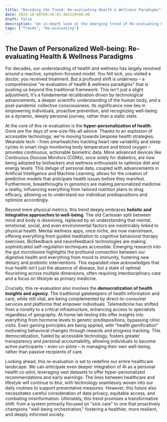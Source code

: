 ```yaml
---
title: "Decoding the Trend: Re-evaluating Health & Wellness Paradigms"
date: 2025-10-08T09:58:43.481519+00:00
draft: false
description: "An in-depth look at the emerging trend of Re-evaluating Health & Wellness Paradigms and what it means for the future."
tags: ["Trends", "Re-evaluating"]
---
```


## The Dawn of Personalized Well-being: Re-evaluating Health & Wellness Paradigms

For decades, our understanding of health and wellness has largely revolved around a reactive, symptom-focused model. You felt sick, you visited a doctor, you received treatment. But a profound shift is underway – a comprehensive "re-evaluation of health & wellness paradigms" that is pushing us beyond this traditional framework. This isn't just a slight adjustment; it's a fundamental recalibration driven by technological advancements, a deeper scientific understanding of the human body, and a post-pandemic collective consciousness. Its significance now lies in empowering individuals, proactive prevention, and recognizing well-being as a dynamic, deeply personal journey, rather than a static state.

At the core of this re-evaluation is the **hyper-personalization of health**. Gone are the days of one-size-fits-all advice. Thanks to an explosion of accessible technology, we're moving towards bespoke health strategies. Wearable tech – from smartwatches tracking heart rate variability and sleep cycles to smart rings monitoring body temperature and blood oxygen – provides continuous, actionable biometric data. More advanced devices like Continuous Glucose Monitors (CGMs), once solely for diabetics, are now being adopted by biohackers and wellness enthusiasts to optimize diet and energy levels. This deluge of personal data, coupled with advancements in Artificial Intelligence and Machine Learning, allows for the creation of predictive models that anticipate health issues before they manifest. Furthermore, breakthroughs in genomics are making personalized medicine a reality, influencing everything from tailored nutrition plans to drug efficacy, allowing us to understand our individual predispositions and optimize accordingly.

Beyond mere physical metrics, this trend deeply embraces **holistic and integrative approaches to well-being**. The old Cartesian split between mind and body is dissolving, replaced by an understanding that mental, emotional, social, and even environmental factors are inextricably linked to physical health. Mental wellness apps, once niche, are now mainstream, offering everything from guided meditation to cognitive behavioral therapy exercises. Biofeedback and neurofeedback technologies are making sophisticated self-regulation techniques accessible. Emerging research into the gut microbiome highlights the profound connection between our digestive health and everything from mood to immunity, fostering new dietary and probiotic interventions. This expanded view acknowledges that true health isn't just the absence of disease, but a state of optimal flourishing across multiple dimensions, often requiring interdisciplinary care and a focus on lifestyle as primary medicine.

Crucially, this re-evaluation also involves the **democratization of health insights and agency**. The traditional gatekeepers of health information and care, while still vital, are being complemented by direct-to-consumer services and platforms that empower individuals. Telemedicine has shifted from a novelty to a critical infrastructure, enhancing access to specialists regardless of geography. At-home lab testing kits offer insights into everything from hormone levels to genetic predispositions, bypassing clinic visits. Even gaming principles are being applied, with "health gamification" motivating behavioral changes through rewards and progress tracking. This democratization, fueled by accessible technology, fosters greater transparency and personal accountability, allowing individuals to become active participants – even co-pilots – in managing their own well-being, rather than passive recipients of care.

Looking ahead, this re-evaluation is set to redefine our entire healthcare landscape. We can anticipate even deeper integration of AI as a personal health co-pilot, leveraging vast datasets to offer hyper-personalized recommendations and early warnings. The lines between healthcare and lifestyle will continue to blur, with technology seamlessly woven into our daily routines to support preventative measures. However, this future also necessitates careful consideration of data privacy, equitable access, and combating misinformation. Ultimately, this trend promises a transformative shift: from a system primarily focused on "sick care" to one that proactively champions "well-being orchestration," fostering a healthier, more resilient, and deeply informed society.